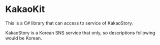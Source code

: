 KakaoKit
========

This is a C# library that can access to service of KakaoStory.

KakaoStory is a Korean SNS service that only, so descriptions following would be Korean.
